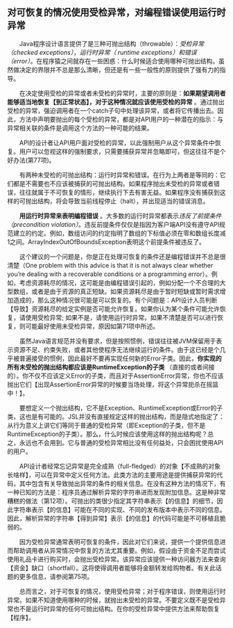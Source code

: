 ## 对可恢复的情况使用受检异常，对编程错误使用运行时异常

&emsp;&emsp;Java程序设计语言提供了是三种可抛出结构（throwable）：*受检异常（checked exceptions）*，*运行时异常（ runtime exceptions）*和*错误（error）*。在程序猿之间就存在一些困惑：什么时候适合使用哪种可抛出结构。虽然做决定的界限并不总是那么清晰，但还是有一些一般性的原则提供了强有力的指导。

&emsp;&emsp;在决定使用受检的异常或者未受检的异常时，主要的原则是：**如果期望调用者能够适当地恢复【到正常状态】，对于这种情况就应该使用受检的异常** 。通过抛出受检的异常，强迫调用者在一个catch子句中处理该异常，或者将它传播出去。因此，方法中声明要抛出的每个受检的异常，都是对API用户的一种潜在的指示：与异常相关联的条件是调用这个方法的一种可能的结果。

&emsp;&emsp;API的设计者让API用户面对受检的异常，以此强制用户从这个异常条件中恢复。用户可以忽视这样的强制要求，只需要捕获异常并忽略即可，但这往往不是个好办法(第77项)。

&emsp;&emsp;有两种未受检的可抛出结构：运行时异常和错误。在行为上两者是等同的：它们都是不需要也不应该被捕获的可抛出结构。如果程序抛出未受检的异常或者错误，往往就属于不可恢复的情形，继续执行下去有害无益。如果程序没有捕获到这样的可抛出结构，将会导致当前线程停止（halt），并出现适当的错误消息。

&emsp;&emsp;**用运行时异常来表明编程错误** 。大多数的运行时异常都表示*违反了前提条件（precondition violation）*。违反前提条件仅仅是指因为客户端API没有遵守API规范建立的约定。例如，数组访问的约定指明了数组的下标值必须在零和数组长度减1之间。ArrayIndexOutOfBoundsException表明这个前提条件被违反了。

&emsp;&emsp;这个建议的一个问题是，你是正在处理可恢复的条件还是编程错误并不总是很清楚（One problem with this advice is that it is not always clear whether you’re dealing with a recoverable conditions or a programming error）。例如，考虑资源耗尽的情况，这可能是由编程错误引起的，例如分配一个不合理的大型数组，或者是由于资源的真正短缺。如果资源耗尽是由于暂时短缺或暂时需求增加造成的，那么这种情况很可能是可以恢复的。有个问题是：API设计人员判断【导致】资源耗尽的给定实例是否可能允许恢复。如果你认为某个条件可能允许恢复，请使用受检异常; 如果不是，请使用运行时异常。如果不清楚是否可以进行恢复，则可能最好使用未受检异常，原因如第71项中所述。

&emsp;&emsp;虽然Java语言规范并没有要求，但是按照惯例，错误往往被JVM保留用于表示资源不足、约束失败，或者其他使程序无法继续运行的条件。由于这已经是个几乎被普遍接受的惯例，因此最好不要再实现任何新的Error子类。因此，**你实现的所有未受检的抛出结构都应该是RuntimeException的子类** （直接的或者间接的）。你不仅不应该定义Error的子类，而且对于AssertionError异常，你也不应该抛出它们【出现AssertionError异常的时候要当场处理，将这个异常扼杀在摇篮中！】。

&emsp;&emsp;要想定义一个抛出结构，它不是Exception、RuntimeException或Error的子类，这也是有可能的。JSL并没有直接规定这样的抛出结构，而是隐式地指定了：从行为意义上讲它们等同于普通的受检异常（即Exception的子类，但不是RuntimeException的子类）。那么，什么时候应该使用这样的抛出结构呢？总之，永远也不会用到。它与普通的受检异常相比没有任何益处，只会困扰使用API的用户。

&emsp;&emsp;API设计者经常忘记异常是完全成熟（full-fledged）的对象【不成熟的对象长啥样】，可以在异常中定义任何方法。此类方法的主要用途是提供捕获异常的代码，其中包含有关导致抛出异常的条件的相关信息。在没有这种方法的情况下，有一种已知的方法是：程序员通过解析异常的字符串进而发现附加信息。这是种非常糟糕的做法（第12项）。可抛出的类很少指定其字符串表示【的信息】的细节，因此字符串表示【的信息】可能在不同的实现、不同的发布版本中表示不同的信息。因此，解析异常的字符串【得到异常】表示【的信息】的代码可能是不可移植且脆弱的。

&emsp;&emsp;因为受检异常通常表明可恢复的条件，因此对它们来说，提供一个提供信息进而帮助调用者从异常情况中恢复的方法尤其重要。例如，假设由于资金不足而尝试使用礼品卡进行购买时，会抛出受检异常。该异常应该提供一种访问器方法来查询【资金】缺口（shortfall）。这将使得调用者能够将金额转发给购物者。有关此话题的更多信息，请参阅第75项。

&emsp;&emsp;总而言之，对于可恢复的情况，使用受检异常；对于程序错误，则使用运行时异常。如果不知道使用哪种的时候，就抛出未受检的异常。不要定义既不是受检异常也不是运行时异常的任何可抛出结构。在你的受检异常中提供方法来帮助恢复【程序】。